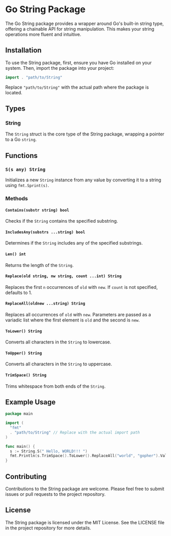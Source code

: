 
# Go String Package

The Go String package provides a wrapper around Go's built-in string type, offering a chainable API for string manipulation. This makes your string operations more fluent and intuitive.

## Installation

To use the String package, first, ensure you have Go installed on your system. Then, import the package into your project:

```go
import . "path/to/String"
```

Replace `"path/to/String"` with the actual path where the package is located.

## Types

### String

The `String` struct is the core type of the String package, wrapping a pointer to a Go `string`.

## Functions

### `S(s any) String`

Initializes a new `String` instance from any value by converting it to a string using `fmt.Sprint(s)`.

### Methods

#### `Contains(substr string) bool`

Checks if the `String` contains the specified substring.

#### `IncludesAny(substrs ...string) bool`

Determines if the `String` includes any of the specified substrings.

#### `Len() int`

Returns the length of the `String`.

#### `Replace(old string, nw string, count ...int) String`

Replaces the first `n` occurrences of `old` with `new`. If `count` is not specified, defaults to 1.

#### `ReplaceAll(oldnew ...string) String`

Replaces all occurrences of `old` with `new`. Parameters are passed as a variadic list where the first element is `old` and the second is `new`.

#### `ToLower() String`

Converts all characters in the `String` to lowercase.

#### `ToUpper() String`

Converts all characters in the `String` to uppercase.

#### `TrimSpace() String`

Trims whitespace from both ends of the `String`.

## Example Usage

```go
package main

import (
  "fmt"
  . "path/to/String" // Replace with the actual import path
)

func main() {
  s := String.S(" Hello, WORLD!!! ")
  fmt.Println(s.TrimSpace().ToLower().ReplaceAll("world", "gopher").Value) // Output: "hello, gopher!!!"
}
```

## Contributing

Contributions to the String package are welcome. Please feel free to submit issues or pull requests to the project repository.

## License

The String package is licensed under the MIT License. See the LICENSE file in the project repository for more details.
